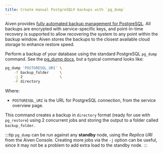 ```yaml
---
title: Create manual PostgreSQL® backups with `pg_dump`
---
```


Aiven provides [fully automated backup management for PostgreSQL](/docs/products/postgresql/concepts/pg-backups).
All backups are encrypted with service-specific keys, and point-in-time recovery
is supported to allow recovering the system to any point within the backup
window. Aiven stores the backups to the closest available cloud storage to
enhance restore speed.

Perform a backup of your database using the standard PostgreSQL
`pg_dump` command. See the [pg_dump docs](https://www.postgresql.org/docs/current/app-pgdump),
but a typical command looks like:

```bash
pg_dump 'POSTGRESQL_URI' \
    -f backup_folder     \
    -j 2                 \
    -F directory
```

Where:

- `POSTGRESQL_URI` is the URL for PostgreSQL connection, from the service overview page.

This command creates a backup in `directory` format (ready for use with
`pg_restore`) using 2 concurrent jobs and storing the output to a folder
called `backup_folder`.

:::tip
`pg_dump` can be run against any **standby** node, using the *Replica
URI* from the Aiven Console. Creating more jobs via the `-j` option
can be useful, since it may not be a problem to add extra
load to the standby node.
:::
